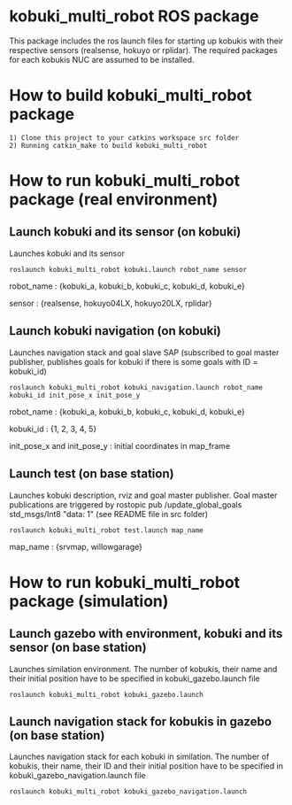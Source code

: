 kobuki_multi_robot ROS package
=====================================================================
This package includes the ros launch files for starting up kobukis with their respective sensors (realsense, hokuyo or rplidar). 
The required packages for each kobukis NUC are assumed to be installed.

How to build kobuki_multi_robot package
=====================================================================
    1) Clone this project to your catkins workspace src folder
    2) Running catkin_make to build kobuki_multi_robot

How to run kobuki_multi_robot package (real environment)
=====================================================================
Launch kobuki and its sensor (on kobuki)
------------------------------------------------------------
Launches kobuki and its sensor

	roslaunch kobuki_multi_robot kobuki.launch robot_name sensor

robot_name : {kobuki_a, kobuki_b, kobuki_c, kobuki_d, kobuki_e}

sensor : {realsense, hokuyo04LX, hokuyo20LX, rplidar}

Launch kobuki navigation (on kobuki)
------------------------------------------------------------
Launches navigation stack and goal slave SAP (subscribed to goal master publisher, publishes goals for kobuki if there is some goals with ID = kobuki_id)

	roslaunch kobuki_multi_robot kobuki_navigation.launch robot_name kobuki_id init_pose_x init_pose_y
	
robot_name : {kobuki_a, kobuki_b, kobuki_c, kobuki_d, kobuki_e}

kobuki_id : {1, 2, 3, 4, 5}

init_pose_x and init_pose_y : initial coordinates in map_frame

Launch test (on base station)
------------------------------------------------------------
Launches kobuki description, rviz and goal master publisher. Goal master publications are triggered by rostopic pub /update_global_goals std_msgs/Int8 "data: 1" (see README file in src folder)

	roslaunch kobuki_multi_robot test.launch map_name

map_name : {srvmap, willowgarage}

How to run kobuki_multi_robot package (simulation)
=====================================================================
Launch gazebo with environment, kobuki and its sensor (on base station)
------------------------------------------------------------
Launches similation environment. The number of kobukis, their name and their initial position have to be specified in kobuki_gazebo.launch file

	roslaunch kobuki_multi_robot kobuki_gazebo.launch
	
Launch navigation stack for kobukis in gazebo (on base station)
------------------------------------------------------------
Launches navigation stack for each kobuki in similation. The number of kobukis, their name, their ID and their initial position have to be specified in kobuki_gazebo_navigation.launch file

	roslaunch kobuki_multi_robot kobuki_gazebo_navigation.launch
